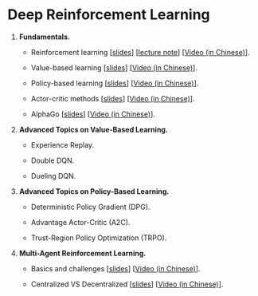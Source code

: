 # Deep Reinforcement Learning




1. **Fundamentals.**


    * Reinforcement learning 
    [[slides](https://github.com/wangshusen/DRL/blob/master/Slides/1_Basics_1.pdf)] 
    [[lecture note](https://github.com/wangshusen/DeepLearning/blob/master/LectureNotes/DRL/DRL.pdf)] 
    [[Video (in Chinese)](https://youtu.be/vmkRMvhCW5c)].

    * Value-based learning 
    [[slides](https://github.com/wangshusen/DRL/blob/master/Slides/1_Basics_2.pdf)] 
    [[Video (in Chinese)](https://youtu.be/jflq6vNcZyA)].

    * Policy-based learning 
    [[slides](https://github.com/wangshusen/DRL/blob/master/Slides/1_Basics_3.pdf)] 
    [[Video (in Chinese)](https://youtu.be/qI0vyfR2_Rc)].

    * Actor-critic methods 
    [[slides](https://github.com/wangshusen/DRL/blob/master/Slides/1_Basics_4.pdf)] 
    [[Video (in Chinese)](https://youtu.be/xjd7Jq9wPQY)].

    * AlphaGo 
    [[slides](https://github.com/wangshusen/DRL/blob/master/Slides/1_Basics_5.pdf)] 
    [[Video (in Chinese)](https://youtu.be/zHojAp5vkRE)].



2. **Advanced Topics on Value-Based Learning.**


    * Experience Replay.
    
    * Double DQN.
    
    * Dueling DQN.



2. **Advanced Topics on Policy-Based Learning.**


    * Deterministic Policy Gradient (DPG).
    
    * Advantage Actor-Critic (A2C).
    
    * Trust-Region Policy Optimization (TRPO).


4. **Multi-Agent Reinforcement Learning.**

    * Basics and challenges 
    [[slides](https://github.com/wangshusen/DRL/blob/master/Slides/4_MARL_1.pdf)] 
    [[Video (in Chinese)](https://youtu.be/KN-XMQFTD0o)].

    * Centralized VS Decentralized 
    [[slides](https://github.com/wangshusen/DRL/blob/master/Slides/4_MARL_2.pdf)] 
    [[Video (in Chinese)](https://youtu.be/0HV1hsjd1y8)].

